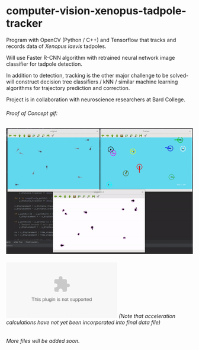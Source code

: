 # computer-vision-xenopus-tadpole-tracker
Program with OpenCV (Python / C++) and Tensorflow that tracks and records data of *Xenopus laevis* tadpoles. 

Will use Faster R-CNN algorithm with retrained neural network image classifier for tadpole detection. 

In addition to detection, tracking is the other major challenge to be solved- will construct decision tree classifiers / kNN / similar machine learning algorithms for trajectory prediction and correction. 

Project is in collaboration with neuroscience researchers at Bard College.

###### Proof of Concept gif:

![Uh oh, it appears the gif didn't load. Please find the gif in the images folder of this repositiory.](/images/proof_of_concept.gif?raw=true "Proof of Concept")




###### ![Sample output file](https://github.com/alexander-hamme/Computer_Vision_Xenopus_Tadpole_Tracker/blob/master/data.csv) (Note that acceleration calculations have not yet been incorporated into final data file)


###### More files will be added soon.
